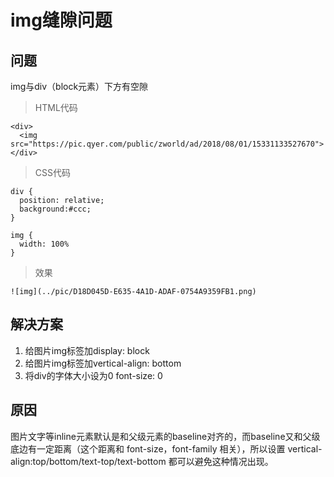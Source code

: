 # img缝隙问题

## 问题

img与div（block元素）下方有空隙

> HTML代码
```
<div>
  <img src="https://pic.qyer.com/public/zworld/ad/2018/08/01/15331133527670">
</div>
```
> CSS代码
```
div {
  position: relative;
  background:#ccc;
}

img {
  width: 100%
}
```
> 效果
```
![img](../pic/D18D045D-E635-4A1D-ADAF-0754A9359FB1.png)
```

## 解决方案

1. 给图片img标签加display: block
2. 给图片img标签加vertical-align: bottom
3. 将div的字体大小设为0 font-size: 0

## 原因

图片文字等inline元素默认是和父级元素的baseline对齐的，而baseline又和父级底边有一定距离（这个距离和 font-size，font-family 相关），所以设置 vertical-align:top/bottom/text-top/text-bottom 都可以避免这种情况出现。
